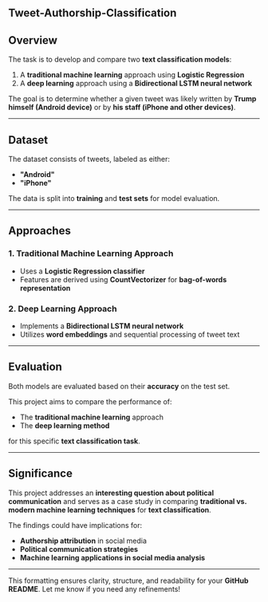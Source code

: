 ## Tweet-Authorship-Classification

## **Overview**   

The task is to develop and compare two **text classification models**:  

1. A **traditional machine learning** approach using **Logistic Regression**  
2. A **deep learning** approach using a **Bidirectional LSTM neural network**  

The goal is to determine whether a given tweet was likely written by **Trump himself (Android device)** or by **his staff (iPhone and other devices)**.  

---

## **Dataset**  
The dataset consists of tweets, labeled as either:  
- **"Android"**   
- **"iPhone"** 

The data is split into **training** and **test sets** for model evaluation.  

---

## **Approaches**  

### **1. Traditional Machine Learning Approach**  
- Uses a **Logistic Regression classifier**  
- Features are derived using **CountVectorizer** for **bag-of-words representation**  

### **2. Deep Learning Approach**  
- Implements a **Bidirectional LSTM neural network**  
- Utilizes **word embeddings** and sequential processing of tweet text  

---

## **Evaluation**  
Both models are evaluated based on their **accuracy** on the test set.  

This project aims to compare the performance of:  
- The **traditional machine learning** approach  
- The **deep learning method**  

for this specific **text classification task**.  

---

## **Significance**  
This project addresses an **interesting question about political communication** and serves as a case study in comparing **traditional vs. modern machine learning techniques** for **text classification**.  

The findings could have implications for:  
- **Authorship attribution** in social media  
- **Political communication strategies**  
- **Machine learning applications in social media analysis**  

---

This formatting ensures clarity, structure, and readability for your **GitHub README**. Let me know if you need any refinements!
